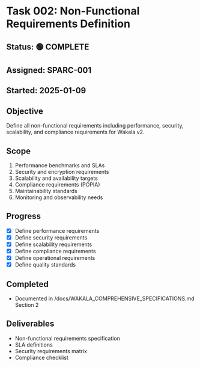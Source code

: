 # Task 002: Non-Functional Requirements Definition

## Status: 🟢 COMPLETE
## Assigned: SPARC-001
## Started: 2025-01-09

## Objective
Define all non-functional requirements including performance, security, scalability, and compliance requirements for Wakala v2.

## Scope
1. Performance benchmarks and SLAs
2. Security and encryption requirements
3. Scalability and availability targets
4. Compliance requirements (POPIA)
5. Maintainability standards
6. Monitoring and observability needs

## Progress
- [x] Define performance requirements
- [x] Define security requirements
- [x] Define scalability requirements
- [x] Define compliance requirements
- [x] Define operational requirements
- [x] Define quality standards

## Completed
- Documented in /docs/WAKALA_COMPREHENSIVE_SPECIFICATIONS.md Section 2

## Deliverables
- Non-functional requirements specification
- SLA definitions
- Security requirements matrix
- Compliance checklist